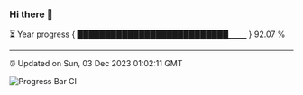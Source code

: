 ### Hi there 👋

⏳ Year progress { ███████████████████████████▁▁▁ } 92.07 %

---

⏰ Updated on Sun, 03 Dec 2023 01:02:11 GMT

![Progress Bar CI](https://github.com/JuvenileQ/Progress-Bar-CI/workflows/main/badge.svg)
